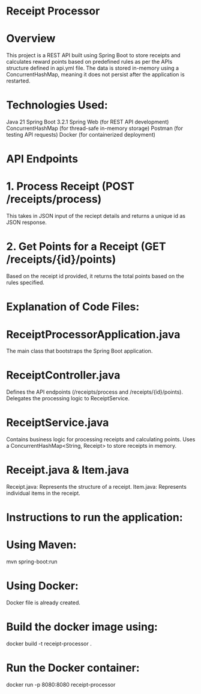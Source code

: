 # Receipt Processor

# Overview

This project is a REST API built using Spring Boot to store receipts and calculates reward points based on predefined rules as per the APIs structure defined in api.yml file. The data is stored in-memory using a ConcurrentHashMap, meaning it does not persist after the application is restarted.

# Technologies Used:
Java 21
Spring Boot 3.2.1
Spring Web (for REST API development)
ConcurrentHashMap (for thread-safe in-memory storage)
Postman (for testing API requests)
Docker (for containerized deployment)

# API Endpoints

# 1. Process Receipt (POST /receipts/process)
This takes in JSON input of the reciept details and returns a unique id as JSON response.

# 2. Get Points for a Receipt (GET /receipts/{id}/points)
Based on the receipt id provided, it returns the total points based on the rules specified.

# Explanation of Code Files:

# ReceiptProcessorApplication.java
The main class that bootstraps the Spring Boot application.

# ReceiptController.java
Defines the API endpoints (/receipts/process and /receipts/{id}/points).
Delegates the processing logic to ReceiptService.

# ReceiptService.java
Contains business logic for processing receipts and calculating points.
Uses a ConcurrentHashMap<String, Receipt> to store receipts in memory.

# Receipt.java & Item.java
Receipt.java: Represents the structure of a receipt.
Item.java: Represents individual items in the receipt.

# Instructions to run the application:

# Using Maven:
mvn spring-boot:run

# Using Docker:
Docker file is already created. 



# Build the docker image using: 
docker build -t receipt-processor .

# Run the Docker container:
docker run -p 8080:8080 receipt-processor
